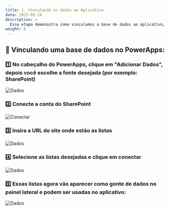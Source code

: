 ```yaml
---
title: 1. Vinculando os dados ao Aplicativo
date: 2025-05-14 
description: >
  Essa etapa demonostra como vinculamos a base de dados ao aplicativo, via PowerApps
weight: 6
---
```


## 🔗 Vinculando uma base de dados no PowerApps:

### 1️⃣ No cabeçalho do PowerApps, clique em "Adicionar Dados", depois você escolhe a fonte desejada (por exemplo: SharePoint)
![Dados](../assets/images/AddDados.png)

### 2️⃣ Conecte a conta do SharePoint
![Conectar](../assets/images/AddNovaConexão.png)

### 3️⃣ Insira a URL do site onde estão as listas
![Dados](../assets/images/URL.png)

### 4️⃣ Selecione as listas desejadas e clique em conectar 
![Dados](../assets/images/Listas.png)

### 5️⃣ Essas listas agora vão aparecer como gonte de dados no painel lateral e podem ser usadas no aplicativo: 
![Dados](../assets/images/DadosApp.png)



<style>
.flow-steps {
  display: flex;
  flex-direction: column;
  gap: 10px;
  margin: 20px 0;
}

.step {
  background-color: #f8f9fa;
  border-left: 4px solid #0078d4;
  padding: 10px 15px;
  border-radius: 0 5px 5px 0;
}

.step h3 {
  margin-top: 0;
  color: #0078d4;
}

.tips {
  display: grid;
  grid-template-columns: repeat(auto-fit, minmax(250px, 1fr));
  gap: 20px;
  margin: 20px 0;
}

.tip {
  background-color: #f0f7ff;
  border-radius: 8px;
  padding: 15px;
  box-shadow: 0 2px 5px rgba(0,0,0,0.1);
}

.tip h3 {
  margin-top: 0;
  color: #0078d4;
}

/* Mermaid diagrams */
.mermaid {
  background-color: white;
  padding: 1em;
  border-radius: 8px;
  box-shadow: 0 2px 4px rgba(0, 0, 0, 0.05);
  margin: 1.5em 0;
  text-align: center;
}

@media (max-width: 768px) {
  .tips {
    grid-template-columns: 1fr;
  }
}